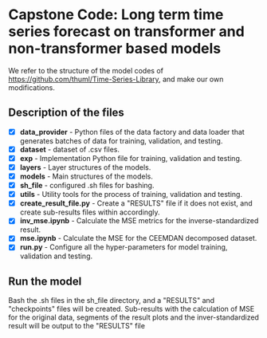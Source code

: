 # Capstone Code: Long term time series forecast on transformer and non-transformer based models
We refer to the structure of the model codes of https://github.com/thuml/Time-Series-Library, and make our own modifications.
## Description of the files

- [x] **data_provider** - Python files of the data factory and data loader that generates batches of data for training, validation, and testing.
- [x] **dataset** - dataset of .csv files. 
- [x] **exp** - Implementation Python file for training, validation and testing.
- [x] **layers** - Layer structures of the models.
- [x] **models** - Main structures of the models.
- [x] **sh_file** - configured .sh files for bashing.
- [x] **utils** - Utility tools for the process of training, validation and testing.
- [x] **create_result_file.py** - Create a "RESULTS" file if it does not exist, and create sub-results files within accordingly.
- [x] **inv_mse.ipynb** - Calculate the MSE metrics for the inverse-standardized result.
- [x] **mse.ipynb** - Calculate the MSE for the CEEMDAN decomposed dataset.
- [x] **run.py** - Configure all the hyper-parameters for model training, validation and testing.

## Run the model

Bash the .sh files in the sh_file directory, and a "RESULTS" and "checkpoints" files will be created. Sub-results with the calculation of MSE for the original data, segments of the result plots and the inver-standardized result will be output to the "RESULTS" file
